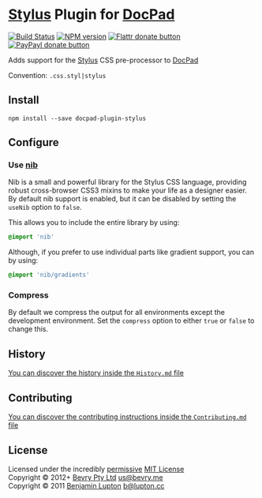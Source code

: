 # [Stylus](http://learnboost.github.com/stylus/) Plugin for [DocPad](http://docpad.org)

[![Build Status](https://secure.travis-ci.org/docpad/docpad-plugin-stylus.png?branch=master)](http://travis-ci.org/docpad/docpad-plugin-stylus "Check this project's build status on TravisCI")
[![NPM version](https://badge.fury.io/js/docpad-plugin-stylus.png)](https://npmjs.org/package/docpad-plugin-stylus "View this project on NPM")
[![Flattr donate button](https://raw.github.com/balupton/flattr-buttons/master/badge-89x18.gif)](http://flattr.com/thing/344188/balupton-on-Flattr "Donate monthly to this project using Flattr")
[![PayPayl donate button](https://www.paypalobjects.com/en_AU/i/btn/btn_donate_SM.gif)](https://www.paypal.com/au/cgi-bin/webscr?cmd=_flow&SESSION=IHj3DG3oy_N9A9ZDIUnPksOi59v0i-EWDTunfmDrmU38Tuohg_xQTx0xcjq&dispatch=5885d80a13c0db1f8e263663d3faee8d14f86393d55a810282b64afed84968ec "Donate once-off to this project using Paypal")

Adds support for the [Stylus](http://learnboost.github.com/stylus/) CSS pre-processor to [DocPad](https://docpad.org)

Convention:  `.css.styl|stylus`


## Install

```
npm install --save docpad-plugin-stylus
```


## Configure

### Use [nib](http://visionmedia.github.com/nib/)
Nib is a small and powerful library for the Stylus CSS language, providing robust cross-browser CSS3 mixins to make your life as a designer easier. By default nib support is enabled, but it can be disabled by setting the `useNib` option to `false`.

This allows you to include the entire library by using:
```css
@import 'nib'
```

Although, if you prefer to use individual parts like gradient support, you can by using:
```css
@import 'nib/gradients'
```

### Compress
By default we compress the output for all environments except the development environment. Set the `compress` option to either `true` or `false` to change this.


## History
[You can discover the history inside the `History.md` file](https://github.com/bevry/docpad-plugin-stylus/blob/master/History.md#files)


## Contributing
[You can discover the contributing instructions inside the `Contributing.md` file](https://github.com/bevry/docpad-plugin-stylus/blob/master/Contributing.md#files)


## License
Licensed under the incredibly [permissive](http://en.wikipedia.org/wiki/Permissive_free_software_licence) [MIT License](http://creativecommons.org/licenses/MIT/)
<br/>Copyright &copy; 2012+ [Bevry Pty Ltd](http://bevry.me) <us@bevry.me>
<br/>Copyright &copy; 2011 [Benjamin Lupton](http://balupton.com) <b@lupton.cc>
